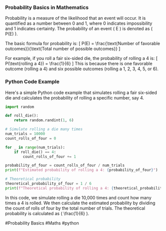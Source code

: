 ### Probability Basics in Mathematics

Probability is a measure of the likelihood that an event will occur. It is quantified as a number between 0 and 1, where 0 indicates impossibility and 1 indicates certainty. The probability of an event \( E \) is denoted as \( P(E) \).

The basic formula for probability is:
\[ P(E) = \frac{\text{Number of favorable outcomes}}{\text{Total number of possible outcomes}} \]

For example, if you roll a fair six-sided die, the probability of rolling a 4 is:
\[ P(\text{rolling a 4}) = \frac{1}{6} \]
This is because there is one favorable outcome (rolling a 4) and six possible outcomes (rolling a 1, 2, 3, 4, 5, or 6).

### Python Code Example

Here's a simple Python code example that simulates rolling a fair six-sided die and calculates the probability of rolling a specific number, say 4.

```python
import random

def roll_die():
    return random.randint(1, 6)

# Simulate rolling a die many times
num_trials = 10000
count_rolls_of_four = 0

for _ in range(num_trials):
    if roll_die() == 4:
        count_rolls_of_four += 1

probability_of_four = count_rolls_of_four / num_trials
print(f"Estimated probability of rolling a 4: {probability_of_four}")

# Theoretical probability
theoretical_probability_of_four = 1 / 6
print(f"Theoretical probability of rolling a 4: {theoretical_probability_of_four}")
```

In this code, we simulate rolling a die 10,000 times and count how many times a 4 is rolled. We then calculate the estimated probability by dividing the count of rolls of four by the total number of trials. The theoretical probability is calculated as \( \frac{1}{6} \).

#Probability Basics #Maths #python